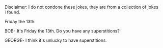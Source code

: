 Disclaimer: I do not condone these jokes, they are from a collection of jokes I found.

Friday the 13th

BOB- It's Friday the 13th.  Do you have any superstitions?

GEORGE- I think it's unlucky to have superstitions.

